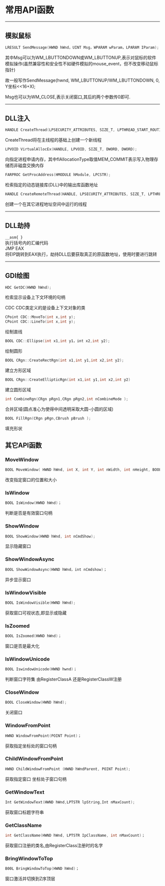 # 常用API函数
***
## 模拟鼠标
```cpp
LRESULT SendMessage(HWND hWnd，UINT Msg，WPARAM wParam，LPARAM IParam);
```
其中Msg可以为WM_LBUTTONDOWN或WM_LBUTTONUP,表示对鼠标的软件模拟操作(虽然兼容性和安全性不如硬件模拟的mouse_event，但不改变移动鼠标指针)

故一般写作SendMessage(hwnd, WM_LBUTTONUP/WM_LBUTTONDOWN, 0, Y坐标<<16+X);

Msg也可以为WM_CLOSE,表示关闭窗口,其后的两个参数传0即可.

***
## DLL注入
```c
HANDLE CreateThread(LPSECURITY_ATTRIBUTES, SIZE_T, LPTHREAD_START_ROUTINE, LPVOID, DWORD ,LPDWORD);
```
CreateThread将在主线程的基础上创建一个新线程 

```c
LPVOID VirtualAllocEx(HANDLE, LPVOID, SIZE_T, DWORD, DWORD);
```
向指定进程申请内存，其中flAllocationType取值MEM_COMMIT表示写入物理存储而非磁盘交换内存 

```c
FARPROC GetProcAddress(HMODULE hModule, LPCSTR);
```
检索指定的动态链接库(DLL)中的输出库函数地址

```c
HANDLE CreateRemoteThread(HANDLE, LPSECURITY_ATTRIBUTES, SIZE_T, LPTHREAD_START_ROUTINE, LPVOID, DWORD, LPDWORD);
```
创建一个在其它进程地址空间中运行的线程 

***
## DLL劫持

`__asm{ }`  
执行括号内的汇编代码  
JMP EAX  
将EIP跳转到EAX执行，劫持DLL后要获取真正的原函数地址，使用时要进行跳转

***
## GDI绘图
```c
HDC GetDC(HWND hWnd);
```
检索显示设备上下文环境的句柄

CDC
CDC类定义的是设备上下文对象的类

```cpp
CPoint CDC::MoveTo(int x,int y);
CPoint CDC::LineTo(int x,int y);
```
绘制直线
```cpp
BOOL CDC::Ellipse(int x1,int y1，int x2,int y2);
```
绘制圆形
```cpp
BOOL CRgn::CreateRectRgn(int x1,int y1,int x2,int y2);
```
建立方形区域
```cpp
BOOL CRgn::CreateEllipticRgn(int x1,int y1,int x2,int y2)
```
建立圆形区域
```cpp
int CombineRgn(CRgn pRgn1,CRgn pRgn2,int nCombineMode );
```
合并区域(圆点准心为使得中间透明采取大圆-小圆的区域)
```cpp
BOOL FillRgn(CRgn pRgn,CBrush pBrush );
```
填充形状



## 其它API函数

### MoveWindow

```cpp
BOOL MoveWindow( HWND hWnd, int X, int Y, int nWidth, int nHeight, BOOL bRepaint );
```

改变指定窗口的位置和大小

### IsWindow

```cpp
BOOL IsWindow(HWND hWnd)；
```

判断是否是有效窗口句柄

### ShowWindow

```cpp
BOOL ShowWindow(HWND hWnd, int nCmdShow);
```

显示隐藏窗口

### ShowWindowAsync

```cpp
BOOL ShowWindowAsync(HWND hWnd，int nCmdshow)；
```

异步显示窗口

### IsWindowVisible

```cpp
BOOL IsWindowVisible(HWND hWnd);
```

获取窗口可视状态,即显示或隐藏

### IsZoomed

```cpp
BOOL IsZoomed(HWND hWnd)；
```

窗口是否是最大化

### IsWindowUnicode

```cpp
BOOL IswindowUnicode(HWND hwnd)；
```

判断窗口字符集 由RegisterClassA 还是RegisterClassW注册

### CloseWindow

```cpp
BOOL CloseWindow(HWND hWnd);
```

关闭窗口

### WindowFromPoint

```cpp
HWND WindowFromPoint(POINT Point)；
```

获取指定坐标处的窗口句柄

### ChildWindowFromPoint

```cpp
HWND ChildWindowFromPoint (HWND hWndParent, POINT Point);
```

获取指定窗口 坐标处子窗口句柄

### GetWindowText

```cpp
Int GetWindowText(HWND hWnd,LPTSTR lpString,Int nMaxCount);
```

获取窗口标题字符串

### GetClassName

```cpp
int GetClassName(HWND hWnd, LPTSTR IpClassName, int nMaxCount)；
```

获取窗口注册的类名,由RegisterClass注册时的名字

### BringWindowToTop

```cpp
B00L BringWindowToTop(HWND hWnd)；
```

窗口激活并切换到Z序顶层





